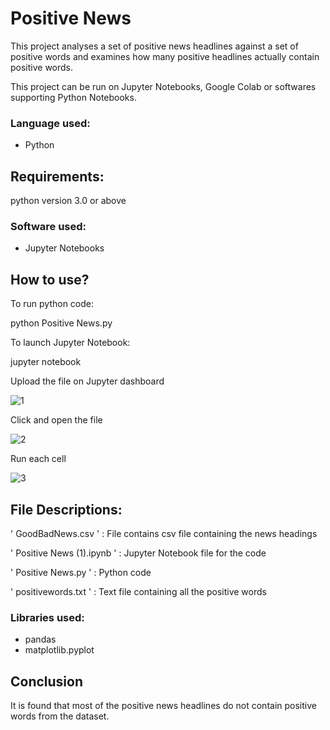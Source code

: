 # Positive News

This project analyses a set of positive news headlines against a set of positive words and examines how many positive headlines actually contain positive words.

This project can be run on Jupyter Notebooks, Google Colab or softwares supporting Python Notebooks. 


### Language used: 
- Python

## Requirements:
python version 3.0 or above

### Software used: 
- Jupyter Notebooks

## How to use?

To run python code:

<div class="bg-gray">
  python Positive News.py
</div>

To launch Jupyter Notebook:

<div class="bg-gray">
  jupyter notebook
</div>

 Upload the file on Jupyter dashboard
 
 ![1](https://user-images.githubusercontent.com/67739559/86486458-f1e0fb00-bd78-11ea-941a-40c3ad042ef3.jpg)
 
 Click and open the file
 
 ![2](https://user-images.githubusercontent.com/67739559/86486517-189f3180-bd79-11ea-9c5d-252a9441d465.jpg)
 
 Run each cell
 
 ![3](https://user-images.githubusercontent.com/67739559/86486561-35d40000-bd79-11ea-8ea9-cc07500d8ffd.jpg)

## File Descriptions: 

' GoodBadNews.csv ' : File contains csv file containing the news headings

' Positive News (1).ipynb ' : Jupyter Notebook file for the code

' Positive News.py ' : Python code

' positivewords.txt ' : Text file containing all the positive words

### Libraries used: 
- pandas
- matplotlib.pyplot


## Conclusion
It is found that most of the positive news headlines do not contain positive words from the dataset. 


